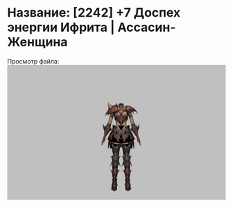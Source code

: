 # Название: [2242] +7 Доспех энергии Ифрита | Ассасин-Женщина

Просмотр файла:
![p070020.png](p070020.png)
